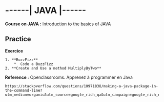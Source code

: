 # ------| JAVA |------
__Course on JAVA :__ Introduction to the basics of JAVA

## Practice

**Exercice** 

	1. **BuzzFizz**
		*  Code a BuzzFizz 
	2. **Create and Use a method MultiplyByTwo**
	
__Reference :__ 
	Openclassrooms. Apprenez à programmer en Java

	https://stackoverflow.com/questions/10971838/making-a-java-package-in-the-command-line?utm_medium=organic&utm_source=google_rich_qa&utm_campaign=google_rich_qa
